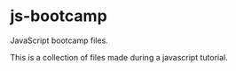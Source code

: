 # js-bootcamp
JavaScript bootcamp files.

This is a collection of files made during a javascript tutorial.
